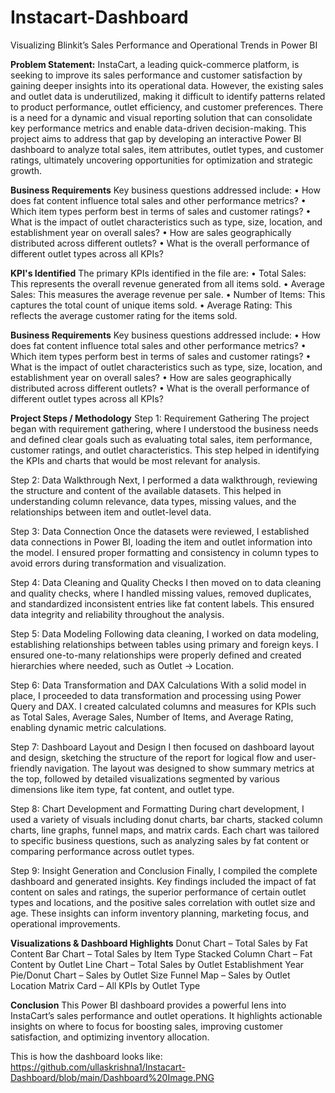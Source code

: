 # Instacart-Dashboard
Visualizing Blinkit’s Sales Performance and Operational Trends in Power BI

**Problem Statement:**
InstaCart, a leading quick-commerce platform, is seeking to improve its sales performance and customer satisfaction by gaining deeper insights into its operational data. However, the existing sales and outlet data is underutilized, making it difficult to identify patterns related to product performance, outlet efficiency, and customer preferences. There is a need for a dynamic and visual reporting solution that can consolidate key performance metrics and enable data-driven decision-making. This project aims to address that gap by developing an interactive Power BI dashboard to analyze total sales, item attributes, outlet types, and customer ratings, ultimately uncovering opportunities for optimization and strategic growth.

**Business Requirements**
Key business questions addressed include:
•	How does fat content influence total sales and other performance metrics?
•	Which item types perform best in terms of sales and customer ratings?
•	What is the impact of outlet characteristics such as type, size, location, and establishment year on overall sales?
•	How are sales geographically distributed across different outlets?
•	What is the overall performance of different outlet types across all KPIs?

**KPI's Identified**
The primary KPIs identified in the file are:
•	Total Sales: This represents the overall revenue generated from all items sold.
•	Average Sales: This measures the average revenue per sale.
•	Number of Items: This captures the total count of unique items sold.
•	Average Rating: This reflects the average customer rating for the items sold.

**Business Requirements**
Key business questions addressed include:
•	How does fat content influence total sales and other performance metrics?
•	Which item types perform best in terms of sales and customer ratings?
•	What is the impact of outlet characteristics such as type, size, location, and establishment year on overall sales?
•	How are sales geographically distributed across different outlets?
•	What is the overall performance of different outlet types across all KPIs?


**Project Steps / Methodology**
Step 1: Requirement Gathering
The project began with requirement gathering, where I understood the business needs and defined clear goals such as evaluating total sales, item performance, customer ratings, and outlet characteristics. This step helped in identifying the KPIs and charts that would be most relevant for analysis.

Step 2: Data Walkthrough
Next, I performed a data walkthrough, reviewing the structure and content of the available datasets. This helped in understanding column relevance, data types, missing values, and the relationships between item and outlet-level data.

Step 3: Data Connection
Once the datasets were reviewed, I established data connections in Power BI, loading the item and outlet information into the model. I ensured proper formatting and consistency in column types to avoid errors during transformation and visualization.

Step 4: Data Cleaning and Quality Checks
I then moved on to data cleaning and quality checks, where I handled missing values, removed duplicates, and standardized inconsistent entries like fat content labels. This ensured data integrity and reliability throughout the analysis.

Step 5: Data Modeling
Following data cleaning, I worked on data modeling, establishing relationships between tables using primary and foreign keys. I ensured one-to-many relationships were properly defined and created hierarchies where needed, such as Outlet → Location.

Step 6: Data Transformation and DAX Calculations
With a solid model in place, I proceeded to data transformation and processing using Power Query and DAX. I created calculated columns and measures for KPIs such as Total Sales, Average Sales, Number of Items, and Average Rating, enabling dynamic metric calculations.

Step 7: Dashboard Layout and Design
I then focused on dashboard layout and design, sketching the structure of the report for logical flow and user-friendly navigation. The layout was designed to show summary metrics at the top, followed by detailed visualizations segmented by various dimensions like item type, fat content, and outlet type.

Step 8: Chart Development and Formatting
During chart development, I used a variety of visuals including donut charts, bar charts, stacked column charts, line graphs, funnel maps, and matrix cards. Each chart was tailored to specific business questions, such as analyzing sales by fat content or comparing performance across outlet types.

Step 9: Insight Generation and Conclusion
Finally, I compiled the complete dashboard and generated insights. Key findings included the impact of fat content on sales and ratings, the superior performance of certain outlet types and locations, and the positive sales correlation with outlet size and age. These insights can inform inventory planning, marketing focus, and operational improvements.

**Visualizations & Dashboard Highlights**
Donut Chart – Total Sales by Fat Content
Bar Chart – Total Sales by Item Type
Stacked Column Chart – Fat Content by Outlet
Line Chart – Total Sales by Outlet Establishment Year
Pie/Donut Chart – Sales by Outlet Size
Funnel Map – Sales by Outlet Location
Matrix Card – All KPIs by Outlet Type

**Conclusion**
This Power BI dashboard provides a powerful lens into InstaCart’s sales performance and outlet operations. It highlights actionable insights on where to focus for boosting sales, improving customer satisfaction, and optimizing inventory allocation.

This is how the dashboard looks like: https://github.com/ullaskrishna1/Instacart-Dashboard/blob/main/Dashboard%20Image.PNG
